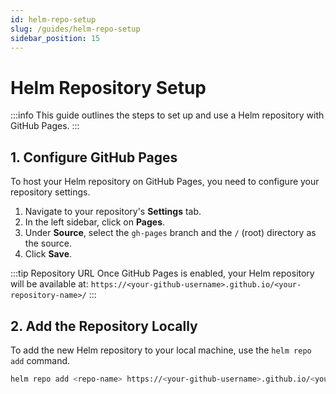 ```yaml
---
id: helm-repo-setup
slug: /guides/helm-repo-setup
sidebar_position: 15
---
```


# Helm Repository Setup

:::info This guide outlines the steps to set up and use a Helm repository with GitHub Pages. :::

## 1. Configure GitHub Pages

To host your Helm repository on GitHub Pages, you need to configure your repository settings.

1.  Navigate to your repository's **Settings** tab.
2.  In the left sidebar, click on **Pages**.
3.  Under **Source**, select the `gh-pages` branch and the `/` (root) directory as the source.
4.  Click **Save**.

:::tip Repository URL Once GitHub Pages is enabled, your Helm repository will be available at: `https://<your-github-username>.github.io/<your-repository-name>/` :::

## 2. Add the Repository Locally

To add the new Helm repository to your local machine, use the `helm repo add` command.

```bash title="Add Helm Repository"
helm repo add <repo-name> https://<your-github-username>.github.io/<your-repository-name>/
```
